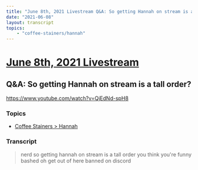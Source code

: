 ```yaml
---
title: "June 8th, 2021 Livestream Q&A: So getting Hannah on stream is a tall order?"
date: "2021-06-08"
layout: transcript
topics:
    - "coffee-stainers/hannah"
---
```

# [June 8th, 2021 Livestream](../2021-06-08.md)
## Q&A: So getting Hannah on stream is a tall order?
https://www.youtube.com/watch?v=QjEdNd-spH8

### Topics
* [Coffee Stainers > Hannah](../topics/coffee-stainers/hannah.md)

### Transcript

> nerd so getting hannah on stream is a tall order you think you're funny bashed oh get out of here banned on discord
